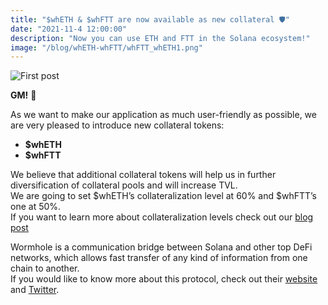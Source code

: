 ```yaml
---
title: "$whETH & $whFTT are now available as new collateral 🛡️"
date: "2021-11-4 12:00:00"
description: "Now you can use ETH and FTT in the Solana ecosystem!"
image: "/blog/whETH-whFTT/whFTT_whETH1.png"
---
```

![First post](/blog/whETH-whFTT/whFTT_whETH2.png "horizontal")

**GM!** 👋

As we want to make our application as much user-friendly as possible, we are very pleased to introduce new collateral tokens:

* **$whETH**
* **$whFTT**  

We believe that additional collateral tokens will help us in further diversification of collateral pools and will increase TVL.  
We are going to set $whETH’s collateralization level at 60% and $whFTT’s one at 50%.  
If you want to learn more about collateralization levels check out our [blog post](https://www.synthetify.io/blog/new-collateral-ratios/)


Wormhole is a communication bridge between Solana and other top DeFi networks, which allows fast transfer of any kind of information from one chain to another.  
If you would like to know more about this protocol, check out their [website](https://wormholebridge.com/#/) and [Twitter](https://twitter.com/wormholecrypto).
